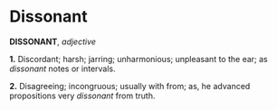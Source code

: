 # Dissonant

**DISSONANT**, _adjective_

**1.** Discordant; harsh; jarring; unharmonious; unpleasant to the ear; as _dissonant_ notes or intervals.

**2.** Disagreeing; incongruous; usually with from; as, he advanced propositions very _dissonant_ from truth.